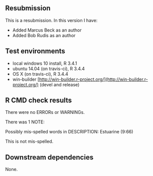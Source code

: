 ## Resubmission
This is a resubmission. In this version I have:
* Added Marcus Beck as an author
* Added Bob Rudis as an author

## Test environments
* local windows 10 install, R 3.4.1
* ubuntu 14.04 (on travis-ci), R 3.4.4
* OS X (on travis-ci), R 3.4.4
* win-builder [http://win-builder.r-project.org/](http://win-builder.r-project.org/) (devel and release)

## R CMD check results
There were no ERRORs or WARNINGs. 

There was 1 NOTE: 

Possibly mis-spelled words in DESCRIPTION:
  Estuarine (9:66)
  
This is not mis-spelled.
  
## Downstream dependencies
None.
